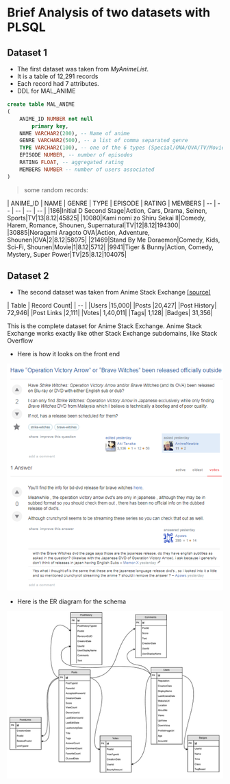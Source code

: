 # Brief Analysis of two datasets with PLSQL

## Dataset 1

* The first dataset was taken from *MyAnimeList*.
* It is a table of 12,291 records
* Each record had 7 attributes.
* DDL for MAL_ANIME
```sql
create table MAL_ANIME
(
	ANIME_ID NUMBER not null
		primary key,
	NAME VARCHAR2(200), -- Name of anime
	GENRE VARCHAR2(500), -- a list of comma separated genre
	TYPE VARCHAR2(100), -- one of the 6 types (Special/ONA/OVA/TV/Movie/Music)
	EPISODE NUMBER, -- number of episodes
	RATING FLOAT, -- aggregated rating
	MEMBERS NUMBER -- number of users associated
)
```
> some random records:

| ANIME_ID | NAME | GENRE | TYPE | EPISODE | RATING | MEMBERS
| -- | -- | -- | -- | -- |
|186|Initial D Second Stage|Action, Cars, Drama, Seinen, Sports|TV|13|8.12|45825|
|10080|Kami nomi zo Shiru Sekai II|Comedy, Harem, Romance, Shounen, Supernatural|TV|12|8.12|194300|
|30885|Noragami Aragoto OVA|Action, Adventure, Shounen|OVA|2|8.12|58075|
|21469|Stand By Me Doraemon|Comedy, Kids, Sci-Fi, Shounen|Movie|1|8.12|5712|
|9941|Tiger &amp; Bunny|Action, Comedy, Mystery, Super Power|TV|25|8.12|104075|


## Dataset 2

* The second dataset was taken from Anime Stack Exchange [[source]](archive.org/download/stackexchange)

| Table | Record Count|
| -- |
|Users |15,000|
|Posts |20,427|
|Post History| 72,946|
|Post Links |2,111|
|Votes| 1,40,011|
|Tags| 1,128|
|Badges| 31,356|

This is the complete dataset for Anime Stack Exchange.
Anime Stack Exchange works exactly like other Stack Exchange subdomains, like Stack Overflow

* Here is how it looks on the front end

![Anime Stack Exchange Frontend](/assets/stackexchange.png)

* Here is the ER diagram for the schema

![ERD Stack Exchange](/assets/erd.png)

